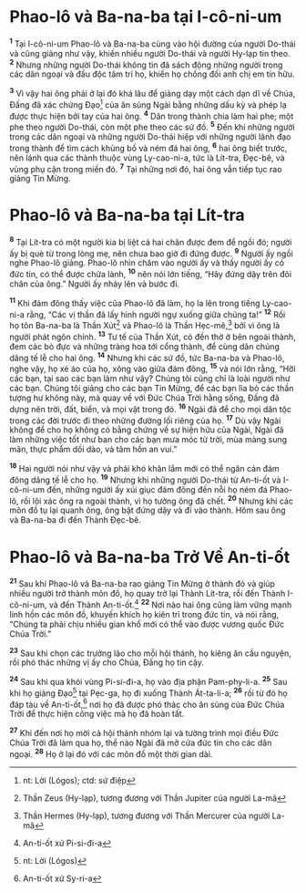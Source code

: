 # Phao-lô và Ba-na-ba tại I-cô-ni-um
<sup><b>1</b></sup> Tại I-cô-ni-um Phao-lô và Ba-na-ba cùng vào hội đường của người Do-thái và cũng giảng như vậy, khiến nhiều người Do-thái và người Hy-lạp tin theo. <sup><b>2</b></sup> Nhưng những người Do-thái không tin đã sách động những người trong các dân ngoại và đầu độc tâm trí họ, khiến họ chống đối anh chị em tín hữu.

<sup><b>3</b></sup> Vì vậy hai ông phải ở lại đó khá lâu để giảng dạy một cách dạn dĩ về Chúa, Đấng đã xác chứng Đạo[^1-6efa2cfc-34c7-4495-ab2d-e09ff96a151e] của ân sủng Ngài bằng những dấu kỳ và phép lạ được thực hiện bởi tay của hai ông. <sup><b>4</b></sup> Dân trong thành chia làm hai phe; một phe theo người Do-thái, còn một phe theo các sứ đồ. <sup><b>5</b></sup> Đến khi những người trong các dân ngoại và những người Do-thái hiệp với những người lãnh đạo trong thành để tìm cách khủng bố và ném đá hai ông, <sup><b>6</b></sup> hai ông biết trước, nên lánh qua các thành thuộc vùng Ly-cao-ni-a, tức là Lít-tra, Đẹc-bê, và vùng phụ cận trong miền đó. <sup><b>7</b></sup> Tại những nơi đó, hai ông vẫn tiếp tục rao giảng Tin Mừng.

# Phao-lô và Ba-na-ba tại Lít-tra
<sup><b>8</b></sup> Tại Lít-tra có một người kia bị liệt cả hai chân được đem để ngồi đó; người ấy bị què từ trong lòng mẹ, nên chưa bao giờ đi đứng được. <sup><b>9</b></sup> Người ấy ngồi nghe Phao-lô giảng. Phao-lô nhìn chăm vào người ấy và thấy người ấy có đức tin, có thể được chữa lành, <sup><b>10</b></sup> nên nói lớn tiếng, “Hãy đứng dậy trên đôi chân của ông.” Người ấy nhảy lên và bước đi.

<sup><b>11</b></sup> Khi đám đông thấy việc của Phao-lô đã làm, họ la lên trong tiếng Ly-cao-ni-a rằng, “Các vị thần đã lấy hình người ngự xuống giữa chúng ta!” <sup><b>12</b></sup> Rồi họ tôn Ba-na-ba là Thần Xút[^2-6efa2cfc-34c7-4495-ab2d-e09ff96a151e] và Phao-lô là Thần Hẹc-mê,[^3-6efa2cfc-34c7-4495-ab2d-e09ff96a151e] bởi vì ông là người phát ngôn chính. <sup><b>13</b></sup> Tư tế của Thần Xút, có đền thờ ở bên ngoài thành, đem các bò đực và những tràng hoa tới cổng thành, để cùng dân chúng dâng tế lễ cho hai ông. <sup><b>14</b></sup> Nhưng khi các sứ đồ, tức Ba-na-ba và Phao-lô, nghe vậy, họ xé áo của họ, xông vào giữa đám đông, <sup><b>15</b></sup> và nói lớn rằng, “Hỡi các bạn, tại sao các bạn làm như vậy? Chúng tôi cũng chỉ là loài người như các bạn. Chúng tôi giảng cho các bạn Tin Mừng, để các bạn lìa bỏ các thần tượng hư không này, mà quay về với Đức Chúa Trời hằng sống, Đấng đã dựng nên trời, đất, biển, và mọi vật trong đó. <sup><b>16</b></sup> Ngài đã để cho mọi dân tộc trong các đời trước đi theo những đường lối riêng của họ. <sup><b>17</b></sup> Dù vậy Ngài không để cho họ không có bằng chứng về sự hiện hữu của Ngài, Ngài đã làm những việc tốt như ban cho các bạn mưa móc từ trời, mùa màng sung mãn, thực phẩm dồi dào, và tâm hồn an vui.”

<sup><b>18</b></sup> Hai người nói như vậy và phải khó khăn lắm mới có thể ngăn cản đám đông dâng tế lễ cho họ. <sup><b>19</b></sup> Nhưng khi những người Do-thái từ An-ti-ốt và I-cô-ni-um đến, những người ấy xúi giục đám đông đến nỗi họ ném đá Phao-lô, rồi lôi xác ông ra ngoài thành, vì họ tưởng ông đã chết. <sup><b>20</b></sup> Nhưng khi các môn đồ tụ lại quanh ông, ông bật đứng dậy và đi vào thành. Hôm sau ông và Ba-na-ba đi đến Thành Đẹc-bê.

# Phao-lô và Ba-na-ba Trở Về An-ti-ốt
<sup><b>21</b></sup> Sau khi Phao-lô và Ba-na-ba rao giảng Tin Mừng ở thành đó và giúp nhiều người trở thành môn đồ, họ quay trở lại Thành Lít-tra, rồi đến Thành I-cô-ni-um, và đến Thành An-ti-ốt.[^4-6efa2cfc-34c7-4495-ab2d-e09ff96a151e] <sup><b>22</b></sup> Nơi nào hai ông cũng làm vững mạnh linh hồn các môn đồ, khuyến khích họ kiên trì trong đức tin, và nói rằng, “Chúng ta phải chịu nhiều gian khổ mới có thể vào được vương quốc Đức Chúa Trời.”

<sup><b>23</b></sup> Sau khi chọn các trưởng lão cho mỗi hội thánh, họ kiêng ăn cầu nguyện, rồi phó thác những vị ấy cho Chúa, Đấng họ tin cậy.

<sup><b>24</b></sup> Sau khi qua khỏi vùng Pi-si-đi-a, họ vào địa phận Pam-phy-li-a. <sup><b>25</b></sup> Sau khi họ giảng Đạo[^5-6efa2cfc-34c7-4495-ab2d-e09ff96a151e] tại Pẹc-ga, họ đi xuống Thành Át-ta-li-a; <sup><b>26</b></sup> rồi từ đó họ đáp tàu về An-ti-ốt,[^6-6efa2cfc-34c7-4495-ab2d-e09ff96a151e] nơi họ đã được phó thác cho ân sủng của Đức Chúa Trời để thực hiện công việc mà họ đã hoàn tất.

<sup><b>27</b></sup> Khi đến nơi họ mời cả hội thánh nhóm lại và tường trình mọi điều Đức Chúa Trời đã làm qua họ, thể nào Ngài đã mở cửa đức tin cho các dân ngoại. <sup><b>28</b></sup> Họ ở lại đó với các môn đồ một thời gian dài.

[^1-6efa2cfc-34c7-4495-ab2d-e09ff96a151e]: nt: Lời (Lógos); ctd: sứ điệp
[^2-6efa2cfc-34c7-4495-ab2d-e09ff96a151e]: Thần Zeus (Hy-lạp), tương đương với Thần Jupiter của người La-mã
[^3-6efa2cfc-34c7-4495-ab2d-e09ff96a151e]: Thần Hermes (Hy-lạp), tương đương với Thần Mercurer của người La-mã
[^4-6efa2cfc-34c7-4495-ab2d-e09ff96a151e]: An-ti-ốt xứ Pi-si-đi-a
[^5-6efa2cfc-34c7-4495-ab2d-e09ff96a151e]: nt: Lời (Lógos)
[^6-6efa2cfc-34c7-4495-ab2d-e09ff96a151e]: An-ti-ốt xứ Sy-ri-a